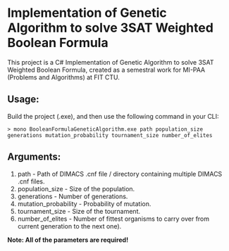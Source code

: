 # Implementation of Genetic Algorithm to solve 3SAT Weighted Boolean Formula

This project is a C# Implementation of Genetic Algorithm to solve 3SAT Weighted Boolean Formula, created as a semestral work for MI-PAA (Problems and Algorithms) at FIT CTU.

## Usage:

Build the project (.exe), and then use the following command in your CLI:

	> mono BooleanFormulaGeneticAlgorithm.exe path population_size generations mutation_probability tournament_size number_of_elites

## Arguments:

1. path - Path of DIMACS .cnf file / directory containing multiple DIMACS .cnf files.
2. population_size - Size of the population.
3. generations - Number of generations.
4. mutation_probability - Probability of mutation.
5. tournament_size - Size of the tournament.
6. number_of_elites - Number of fittest organisms to carry over from current generation to the next one).

**Note: All of the parameters are required!**